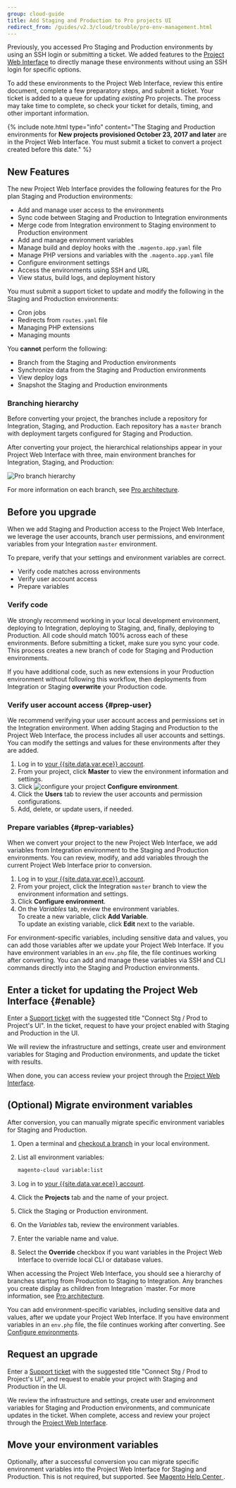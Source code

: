 ```yaml
---
group: cloud-guide
title: Add Staging and Production to Pro projects UI
redirect_from: /guides/v2.3/cloud/trouble/pro-env-management.html
---
```


Previously, you accessed Pro Staging and Production environments by using an SSH login or submitting a ticket. We added features to the [Project Web Interface]({{page.baseurl}}/cloud/project/configure-project.html) to directly manage these environments without using an SSH login for specific options.

To add these environments to the Project Web Interface, review this entire document, complete a few preparatory steps, and submit a ticket. Your ticket is added to a queue for updating _existing_ Pro projects. The process may take time to complete, so check your ticket for details, timing, and other important information.

{% include note.html type="info" content="The Staging and Production environments for **New projects provisioned October 23, 2017 and later** are in the Project Web Interface. You must submit a ticket to convert a project created before this date." %}

## New Features

The new Project Web Interface provides the following features for the Pro plan Staging and Production environments:

* Add and manage user access to the environments
* Sync code between Staging and Production to Integration environments
* Merge code from Integration environment to Staging environment to Production environment
* Add and manage environment variables
* Manage build and deploy hooks with the `.magento.app.yaml` file
* Manage PHP versions and variables with the `.magento.app.yaml` file
* Configure environment settings
* Access the environments using SSH and URL
* View status, build logs, and deployment history

You must submit a support ticket to update and modify the following in the Staging and Production environments:

* Cron jobs
* Redirects from `routes.yaml` file
* Managing PHP extensions
* Managing mounts

You **cannot** perform the following:

* Branch from the Staging and Production environments
* Synchronize data from the Staging and Production environments
* View deploy logs
* Snapshot the Staging and Production environments

### Branching hierarchy

Before converting your project, the branches include a repository for Integration, Staging, and Production. Each repository has a `master` branch with deployment targets configured for Staging and Production.

After converting your project, the hierarchical relationships appear in your Project Web Interface with three, main environment branches for Integration, Staging, and Production:

![Pro branch hierarchy]({{site.baseurl}}/static/images/cloud_project-pro.png)

For more information on each branch, see [Pro architecture]({{page.baseurl}}/cloud/architecture/pro-architecture.html).

## Before you upgrade

When we add Staging and Production access to the Project Web Interface, we leverage the user accounts, branch user permissions, and environment variables from your Integration `master` environment.

To prepare, verify that your settings and environment variables are correct.

* Verify code matches across environments
* Verify user account access
* Prepare variables

### Verify code

We strongly recommend working in your local development environment, deploying to Integration, deploying to Staging, and, finally, deploying to Production. All code should match 100% across each of these environments. Before submitting a ticket, make sure you sync your code. This process creates a new branch of code for Staging and Production environments.

If you have additional code, such as new extensions in your Production environment without following this workflow, then deployments from Integration or Staging **overwrite** your Production code.

### Verify user account access {#prep-user}

We recommend verifying your user account access and permissions set in the Integration environment. When adding Staging and Production to the Project Web Interface, the process includes all user accounts and settings. You can modify the settings and values for these environments after they are added.

1. Log in to [your {{site.data.var.ece}} account](https://accounts.magento.cloud).
2. From your project, click **Master** to view the environment information and settings.
3. Click ![configure your project]({{site.baseurl}}/static/images/cloud_edit-project.png) **Configure environment**.
4. Click the **Users** tab to review the user accounts and permission configurations.
5. Add, delete, or update users, if needed.

### Prepare variables {#prep-variables}

When we convert your project to the new Project Web Interface, we add variables from Integration environment to the Staging and Production environments. You can review, modify, and add variables through the current Project Web Interface prior to conversion.

1. Log in to [your {{site.data.var.ece}} account](https://accounts.magento.cloud).
2. From your project, click the Integration `master` branch to view the environment information and settings.
3. Click **Configure environment**.
4. On the _Variables_ tab, review the environment variables.  
   To create a new variable, click **Add Variable**.  
   To update an existing variable, click **Edit** next to the variable.

For environment-specific variables, including sensitive data and values, you can add those variables after we update your Project Web Interface. If you have environment variables in an `env.php` file, the file continues working after converting. You can add and manage these variables via SSH and CLI commands directly into the Staging and Production environments.

## Enter a ticket for updating the Project Web Interface {#enable}

Enter a [Support ticket]({{page.baseurl}}/cloud/troubleshooting/troubleshooting-intro.html) with the suggested title "Connect Stg / Prod to Project's UI". In the ticket, request to have your project enabled with Staging and Production in the UI.

We will review the infrastructure and settings, create user and environment variables for Staging and Production environments, and update the ticket with results.

When done, you can access review your project through the [Project Web Interface]({{page.baseurl}}/cloud/project/project-intro.html).

## (Optional) Migrate environment variables

After conversion, you can manually migrate specific environment variables for Staging and Production.

1. Open a terminal and [checkout a branch]({{page.baseurl}}/cloud/setup/clone-project-master.html#branch) in your local environment.
2. List all environment variables:

   ```bash
   magento-cloud variable:list
   ```

3. Log in to [your {{site.data.var.ece}} account](https://accounts.magento.cloud).
4. Click the **Projects** tab and the name of your project.
5. Click the Staging or Production environment.
6. On the _Variables_ tab, review the environment variables.
7. Enter the variable name and value.
8. Select the **Override** checkbox if you want variables in the Project Web Interface to override local CLI or database values.

When accessing the Project Web Interface, you should see a hierarchy of branches starting from Production to Staging to Integration. Any branches you create display as children from Integration \`master. For more information, see [Pro architecture]({{page.baseurl}}/cloud/architecture/pro-architecture.html).

You can add environment-specific variables, including sensitive data and values, after we update your Project Web Interface. If you have environment variables in an `env.php` file, the file continues working after converting. See [Configure environments]({{page.baseurl}}/cloud/env/environment-intro.html).

## Request an upgrade

Enter a [Support ticket]({{page.baseurl}}/cloud/troubleshooting/troubleshooting-intro.html) with the suggested title "Connect Stg / Prod to Project's UI", and request to enable your project with Staging and Production in the UI.

We review the infrastructure and settings, create user and environment variables for Staging and Production environments, and communicate updates in the ticket. When complete, access and review your project through the [Project Web Interface]({{page.baseurl}}/cloud/project/project-intro.html).

## Move your environment variables

Optionally, after a successful conversion you can migrate specific environment variables into the Project Web Interface for Staging and Production. This is not required, but supported. See [Magento Help Center ](https://magento.zendesk.com/hc/en-us/articles/115002998873-Add-Staging-and-Production-to-Magento-Commerce-Cloud-Pro-projects-UI).

